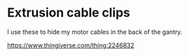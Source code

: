# Extrusion cable clips

I use these to hide my motor cables in the back of the gantry.

https://www.thingiverse.com/thing:2246832
